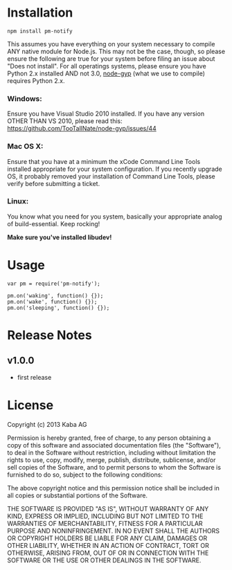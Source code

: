 # Installation

    npm install pm-notify

This assumes you have everything on your system necessary to compile ANY native module for Node.js. This may not be the case, though, so please ensure the following are true for your system before filing an issue about "Does not install". For all operatings systems, please ensure you have Python 2.x installed AND not 3.0, [node-gyp](https://github.com/TooTallNate/node-gyp) (what we use to compile) requires Python 2.x.

### Windows:

Ensure you have Visual Studio 2010 installed. If you have any version OTHER THAN VS 2010, please read this: https://github.com/TooTallNate/node-gyp/issues/44 

### Mac OS X:

Ensure that you have at a minimum the xCode Command Line Tools installed appropriate for your system configuration. If you recently upgrade OS, it probably removed your installation of Command Line Tools, please verify before submitting a ticket.

### Linux:

You know what you need for you system, basically your appropriate analog of build-essential. Keep rocking!

**Make sure you've installed libudev!**

# Usage

```nodejs
var pm = require('pm-notify');

pm.on('waking', function() {});
pm.on('wake', function() {});
pm.on('sleeping', function() {});
```

# Release Notes

## v1.0.0

- first release


# License

Copyright (c) 2013 Kaba AG

Permission is hereby granted, free of charge, to any person obtaining a copy
of this software and associated documentation files (the "Software"), to deal
in the Software without restriction, including without limitation the rights
to use, copy, modify, merge, publish, distribute, sublicense, and/or sell
copies of the Software, and to permit persons to whom the Software is
furnished to do so, subject to the following conditions:

The above copyright notice and this permission notice shall be included in
all copies or substantial portions of the Software.

THE SOFTWARE IS PROVIDED "AS IS", WITHOUT WARRANTY OF ANY KIND, EXPRESS OR
IMPLIED, INCLUDING BUT NOT LIMITED TO THE WARRANTIES OF MERCHANTABILITY,
FITNESS FOR A PARTICULAR PURPOSE AND NONINFRINGEMENT. IN NO EVENT SHALL THE
AUTHORS OR COPYRIGHT HOLDERS BE LIABLE FOR ANY CLAIM, DAMAGES OR OTHER
LIABILITY, WHETHER IN AN ACTION OF CONTRACT, TORT OR OTHERWISE, ARISING FROM,
OUT OF OR IN CONNECTION WITH THE SOFTWARE OR THE USE OR OTHER DEALINGS IN
THE SOFTWARE.
